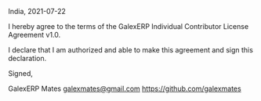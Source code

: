 India, 2021-07-22

I hereby agree to the terms of the GalexERP Individual Contributor License
Agreement v1.0.

I declare that I am authorized and able to make this agreement and sign this
declaration.

Signed,

GalexERP Mates galexmates@gmail.com https://github.com/galexmates
